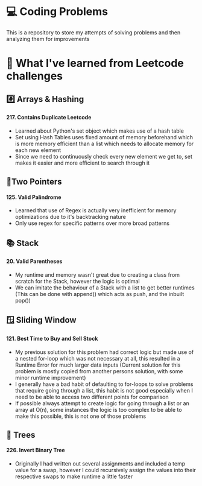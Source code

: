 # 💻 Coding Problems
This is a repository to store my attempts of solving problems and then analyzing them for improvements

# 🧠 What I've learned from Leetcode challenges
## #️⃣ Arrays & Hashing
#### 217. Contains Duplicate Leetcode
- Learned about Python's set object which makes use of a hash table
- Set using Hash Tables uses fixed amount of memory beforehand which is more memory efficient than a list which needs to allocate memory for each new element
- Since we need to continuously check every new element we get to, set makes it easier and more efficient to search through it

## 📍Two Pointers
#### 125. Valid Palindrome
- Learned that use of Regex is actually very inefficient for memory optimizations due to it's backtracking nature
- Only use regex for specific patterns over more broad patterns

## 📚 Stack
#### 20. Valid Parentheses
- My runtime and memory wasn't great due to creating a class from scratch for the Stack, however the logic is optimal
- We can imitate the behaviour of a Stack with a list to get better runtimes (This can be done with append() which acts as push, and the inbuilt pop())

## 🪟 Sliding Window
#### 121. Best Time to Buy and Sell Stock
- My previous solution for this problem had correct logic but made use of a nested for-loop which was not necessary at all, this resulted in a Runtime Error for much larger data inputs (Current solution for this problem is mostly copied from another persons solution, with some minor runtime improvement)
- I generally have a bad habit of defaulting to for-loops to solve problems that require going through a list, this habit is not good especially when I need to be able to access two different points for comparison
- If possible always attempt to create logic for going through a list or an array at O(n), some instances the logic is too complex to be able to make this possible, this is not one of those problems

## 🌳 Trees
#### 226. Invert Binary Tree
- Originally I had written out several assignments and included a temp value for a swap, however I could recursively assign the values into their respective swaps to make runtime a little faster